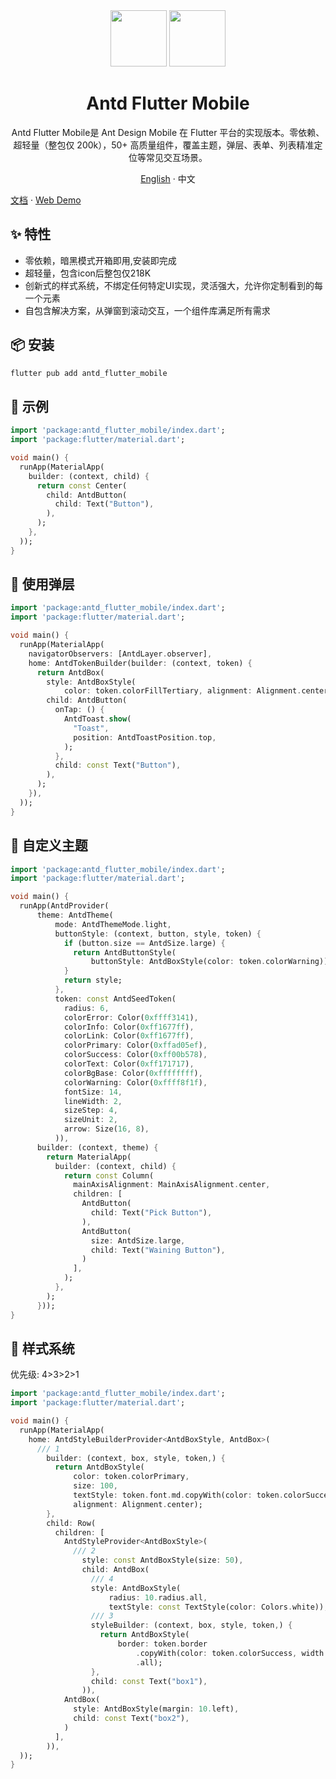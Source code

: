 <div align="center">
<div align="center">
<img height="90" src="https://gw.alipayobjects.com/zos/rmsportal/KDpgvguMpGfqaHPjicRK.svg">
<img height="90" src="https://storage.googleapis.com/cms-storage-bucket/lockup_flutter_horizontal.847ae81f5430402216fd.svg">
</div>
<h1>Antd Flutter Mobile</h1>

Antd Flutter Mobile是 Ant Design Mobile 在 Flutter 平台的实现版本。零依赖、超轻量（整包仅 200k），50+ 高质量组件，覆盖主题，弹层、表单、列表精准定位等常见交互场景。

[English](https://github.com/OpenSourceNoCode/antd-flutter) · 中文

</div>

[文档](https://antd-flutter.vercel.app/) · [Web Demo](https://opensourcenocode.github.io/antd-flutter/)

## ✨ 特性

- 零依赖，暗黑模式开箱即用,安装即完成
- 超轻量，包含icon后整包仅218K
- 创新式的样式系统，不绑定任何特定UI实现，灵活强大，允许你定制看到的每一个元素
- 自包含解决方案，从弹窗到滚动交互，一个组件库满足所有需求

## 📦 安装

```bash
flutter pub add antd_flutter_mobile
```

## 🔨 示例

```dart
import 'package:antd_flutter_mobile/index.dart';
import 'package:flutter/material.dart';

void main() {
  runApp(MaterialApp(
    builder: (context, child) {
      return const Center(
        child: AntdButton(
          child: Text("Button"),
        ),
      );
    },
  ));
}
```

## 🔨 使用弹层

```dart
import 'package:antd_flutter_mobile/index.dart';
import 'package:flutter/material.dart';

void main() {
  runApp(MaterialApp(
    navigatorObservers: [AntdLayer.observer],
    home: AntdTokenBuilder(builder: (context, token) {
      return AntdBox(
        style: AntdBoxStyle(
            color: token.colorFillTertiary, alignment: Alignment.center),
        child: AntdButton(
          onTap: () {
            AntdToast.show(
              "Toast",
              position: AntdToastPosition.top,
            );
          },
          child: const Text("Button"),
        ),
      );
    }),
  ));
}
```

## 🔨 自定义主题

```dart
import 'package:antd_flutter_mobile/index.dart';
import 'package:flutter/material.dart';

void main() {
  runApp(AntdProvider(
      theme: AntdTheme(
          mode: AntdThemeMode.light,
          buttonStyle: (context, button, style, token) {
            if (button.size == AntdSize.large) {
              return AntdButtonStyle(
                  buttonStyle: AntdBoxStyle(color: token.colorWarning));
            }
            return style;
          },
          token: const AntdSeedToken(
            radius: 6,
            colorError: Color(0xffff3141),
            colorInfo: Color(0xff1677ff),
            colorLink: Color(0xff1677ff),
            colorPrimary: Color(0xffad05ef),
            colorSuccess: Color(0xff00b578),
            colorText: Color(0xff171717),
            colorBgBase: Color(0xffffffff),
            colorWarning: Color(0xffff8f1f),
            fontSize: 14,
            lineWidth: 2,
            sizeStep: 4,
            sizeUnit: 2,
            arrow: Size(16, 8),
          )),
      builder: (context, theme) {
        return MaterialApp(
          builder: (context, child) {
            return const Column(
              mainAxisAlignment: MainAxisAlignment.center,
              children: [
                AntdButton(
                  child: Text("Pick Button"),
                ),
                AntdButton(
                  size: AntdSize.large,
                  child: Text("Waining Button"),
                )
              ],
            );
          },
        );
      }));
}
```
## 🔨 样式系统

优先级: 4>3>2>1

```dart
import 'package:antd_flutter_mobile/index.dart';
import 'package:flutter/material.dart';

void main() {
  runApp(MaterialApp(
    home: AntdStyleBuilderProvider<AntdBoxStyle, AntdBox>(
      /// 1
        builder: (context, box, style, token,) {
          return AntdBoxStyle(
              color: token.colorPrimary,
              size: 100,
              textStyle: token.font.md.copyWith(color: token.colorSuccess),
              alignment: Alignment.center);
        },
        child: Row(
          children: [
            AntdStyleProvider<AntdBoxStyle>(
              /// 2
                style: const AntdBoxStyle(size: 50),
                child: AntdBox(
                  /// 4
                  style: AntdBoxStyle(
                      radius: 10.radius.all,
                      textStyle: const TextStyle(color: Colors.white)),
                  /// 3
                  styleBuilder: (context, box, style, token,) {
                    return AntdBoxStyle(
                        border: token.border
                            .copyWith(color: token.colorSuccess, width: 3)
                            .all);
                  },
                  child: const Text("box1"),
                )),
            AntdBox(
              style: AntdBoxStyle(margin: 10.left),
              child: const Text("box2"),
            )
          ],
        )),
  ));
}
```
